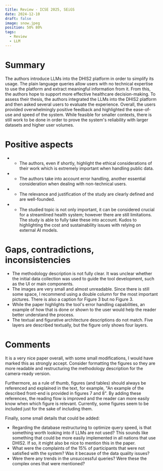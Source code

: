 ```yaml
---
title: Review - ICSE 2025, SEiGS
date: 2024-12-10
draft: false
image: snow.jpeg
position: 50% 80%
tags:
  - Review
  - LLM
---
```


# Summary

The authors introduce LLMs into the DHIS2 platform in order to simplify its usage. The plain language queries allow users with no technical expertise to use the platform and extract meaningful information from it. From this, the authors hope to support more effective healthcare decision-making. To assess their thesis, the authors integrated the LLMs into the DHIS2 platform and then asked several users to evaluate the experience. Overall, the users provided overwhelmingly positive feedback and highlighted the ease-of-use and speed of the system. While feasible for smaller contexts, there is still work to be done in order to prove the system's reliability with larger datasets and higher user volumes.

# Positive aspects

- + The authors, even if shortly, highlight the ethical considerations of their work which is extremely important when handling public data.
- + The authors take into account error handling, another essential consideration when dealing with non-technical users.
- + The relevance and justification of the study are clearly defined and are well-founded. 
- + The studied topic is not only important, it can be considered crucial for a streamlined health system; however there are still limitations. The study is able to fully take these into account. Kudos to highlighting the cost and sustainability issues with relying on external AI models.
# Gaps, contradictions, inconsistencies

- The methodology description is not fully clear. It was unclear whether the initial data collection was used to guide the tool development, such as the UI or main components.
- The images are very small and almost unreadable. Since there is still some space, I recommend using a double column for the most important pictures. There is also a caption for Figure 3 but no Figure 3.
- While the paper highlights the tool's error handling capabilities, an example of how that is done or shown to the user would help the reader better understand the process.
- The textual and figurative architecture descriptions do not match. Five layers are described textually, but the figure only shows four layers.

# Comments

It is a very nice paper overall, with some small modifications, I would have marked this as strongly accept. Consider formatting the figures so they are more readable and restructuring the methodology description for the camera-ready version. 

Furthermore, as a rule of thumb, figures (and tables) should always be referenced and explained in the text, for example, "An example of the described front-end is provided in figures 7 and 8". By adding these references, the reading flow is improved and the reader can more easily know when which figure is relevant. Currently, some figures seem to be included just for the sake of including them. 

Finally, some small details that could be added:

- Regarding the database restructuring to optimize query speed, is that something worth looking into if LLMs are not used? This sounds like something that could be more easily implemented in all nations that use DHIS2. If so, it might also be nice to mention this in the paper.
- What were the complaints of the 15% of participants that were not satisfied with the system? Was it because of the data quality issues?
- Were there any trends in the unsuccessful queries? Were these the complex ones that were mentioned?
